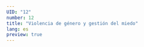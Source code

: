 ```yaml
---
UID: "12"
number: 12
title: "Violencia de género y gestión del miedo"
lang: es
preview: true
---
```


